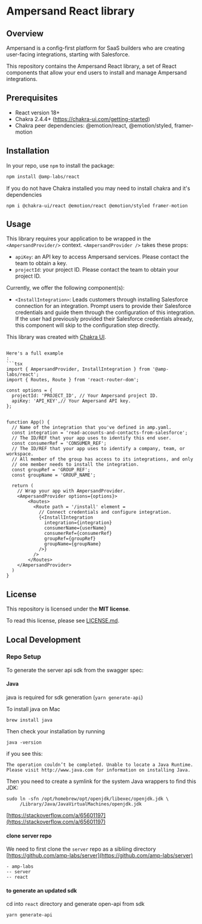 # Ampersand React library

## Overview
Ampersand is a config-first platform for SaaS builders who are creating user-facing integrations, starting with Salesforce.

This repository contains the Ampersand React library, a set of React components that allow your end users to install and manage Ampersand integrations.

## Prerequisites
- React version 18+
- Chakra 2.4.4+ (https://chakra-ui.com/getting-started)
- Chakra peer dependencies: @emotion/react, @emotion/styled, framer-motion
 
## Installation

In your repo, use `npm` to install the package:

```sh
npm install @amp-labs/react
```

If you do not have Chakra installed you may need to install chakra and it's dependencies 

```
npm i @chakra-ui/react @emotion/react @emotion/styled framer-motion
```

## Usage

This library requires your application to be wrapped in the `<AmpersandProvider/>` context. 
`<AmpersandProvider />` takes these props:
- `apiKey`: an API key to access Ampersand services. Please contact the team to obtain a key.
- `projectId`: your project ID. Please contact the team to obtain your project ID.

Currently, we offer the following component(s):
- `<InstallIntegration>`: Leads customers through installing Salesforce connection for an integration. Prompt users to provide their Salesforce credentials and guide them through the configuration of this integration. If the user had previously provided their Salesforce credentials already, this component will skip to the configuration step directly.


This library was created with [Chakra UI](https://chakra-ui.com/). 

```

Here's a full example
:
```tsx
import { AmpersandProvider, InstallIntegration } from '@amp-labs/react';
import { Routes, Route } from 'react-router-dom';

const options = {
  projectId: 'PROJECT_ID', // Your Ampersand project ID.
  apiKey: 'API_KEY',// Your Ampersand API key.
};


function App() {
  // Name of the integration that you've defined in amp.yaml.
  const integration = 'read-accounts-and-contacts-from-salesforce';
  // The ID/REF that your app uses to identify this end user.
  const consumerRef = 'CONSUMER_REF'; 
  // The ID/REF that your app uses to identify a company, team, or workspace.
  // All member of the group has access to its integrations, and only
  // one member needs to install the integration.
  const groupRef = 'GROUP_REF'; 
  const groupName = 'GROUP_NAME';

  return (
    // Wrap your app with AmpersandProvider.
    <AmpersandProvider options={options}>
        <Routes>
          <Route path = '/install' element =
            // Connect credentials and configure integration.
            {<InstallIntegration
              integration={integration}
              consumerName={userName}
              consumerRef={consumerRef}
              groupRef={groupRef}
              groupName={groupName}
            />}
          />
        </Routes>
    </AmpersandProvider>
  )
}
```

## License

This repository is licensed under the **MIT license**.

To read this license, please see [LICENSE.md](https://github.com/amp-labs/react/blob/main/LICENSE.md).


## Local Development

### Repo Setup
To generate the server api sdk from the swagger spec:

#### Java
java is required for sdk generation (```yarn generate-api```)

To install java on Mac 
```
brew install java
```

Then check your installation by running

```
java -version
```

if you see this: 

```
The operation couldn’t be completed. Unable to locate a Java Runtime.
Please visit http://www.java.com for information on installing Java.
```

Then you need to create a symlink for the system Java wrappers to find this JDK:

```
sudo ln -sfn /opt/homebrew/opt/openjdk/libexec/openjdk.jdk \
     /Library/Java/JavaVirtualMachines/openjdk.jdk
```

[https://stackoverflow.com/a/65601197](https://stackoverflow.com/a/65601197)

#### clone server repo
We need to first clone the `server` repo as a sibliing directory [https://github.com/amp-labs/server](https://github.com/amp-labs/server)
```
- amp-labs
-- server
-- react
```

#### to generate an updated sdk 
cd into `react` directory and generate open-api from sdk 

```yarn generate-api```
